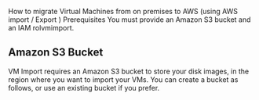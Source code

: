 How to migrate Virtual Machines from on premises to AWS (using AWS import / Export )
Prerequisites
You must provide an Amazon S3 bucket and an IAM rolvmimport.

## Amazon S3 Bucket
VM Import requires an Amazon S3 bucket to store your disk images, in the region where you want to import your VMs. You can create a bucket as follows, or use an existing bucket if you prefer.
